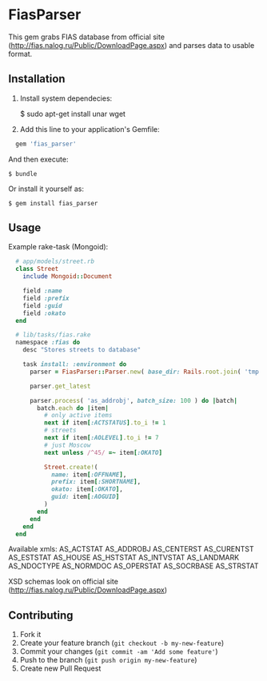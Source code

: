 # FiasParser

This gem grabs FIAS database from official site (http://fias.nalog.ru/Public/DownloadPage.aspx) and parses data to usable format. 

## Installation

1. Install system dependecies:

    $ sudo apt-get install unar wget

2. Add this line to your application's Gemfile:

```ruby
  gem 'fias_parser'
```

And then execute:

    $ bundle

Or install it yourself as:

    $ gem install fias_parser

## Usage

Example rake-task (Mongoid):

```ruby
  # app/models/street.rb
  class Street
    include Mongoid::Document

    field :name
    field :prefix
    field :guid
    field :okato
  end

  # lib/tasks/fias.rake
  namespace :fias do
    desc "Stores streets to database"

    task install: :environment do
      parser = FiasParser::Parser.new( base_dir: Rails.root.join( 'tmp' ) )

      parser.get_latest

      parser.process( 'as_addrobj', batch_size: 100 ) do |batch|
        batch.each do |item|
          # only active items
          next if item[:ACTSTATUS].to_i != 1
          # streets
          next if item[:AOLEVEL].to_i != 7
          # just Moscow
          next unless /^45/ =~ item[:OKATO]

          Street.create!(
            name: item[:OFFNAME],
            prefix: item[:SHORTNAME],
            okato: item[:OKATO],
            guid: item[:AOGUID]
          )
        end
      end
    end
  end
```

Available xmls:
  AS_ACTSTAT
  AS_ADDROBJ
  AS_CENTERST
  AS_CURENTST
  AS_ESTSTAT
  AS_HOUSE
  AS_HSTSTAT
  AS_INTVSTAT
  AS_LANDMARK
  AS_NDOCTYPE
  AS_NORMDOC
  AS_OPERSTAT
  AS_SOCRBASE
  AS_STRSTAT

XSD schemas look on official site (http://fias.nalog.ru/Public/DownloadPage.aspx)

## Contributing

1. Fork it
2. Create your feature branch (`git checkout -b my-new-feature`)
3. Commit your changes (`git commit -am 'Add some feature'`)
4. Push to the branch (`git push origin my-new-feature`)
5. Create new Pull Request
